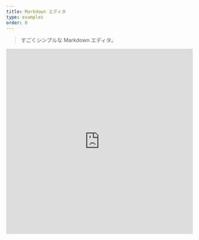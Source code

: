 ```yaml
---
title: Markdown エディタ
type: examples
order: 0
---
```


> すごくシンプルな Markdown エディタ。

<iframe width="100%" height="500" src="https://jsfiddle.net/yyx990803/v368d4g3/embedded/result,html,js,css" allowfullscreen="allowfullscreen" frameborder="0"></iframe>
